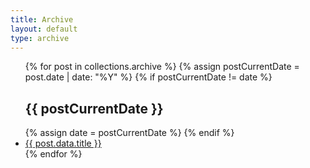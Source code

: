 ```yaml
---
title: Archive
layout: default
type: archive
---
```


<ul class="archive">
{% for post in collections.archive %}
  {% assign postCurrentDate = post.date | date: "%Y" %}
  {% if postCurrentDate != date %}
  <h2 class="archive__year">{{ postCurrentDate }}</h2>
  {% assign date = postCurrentDate %} 
  {% endif %}
  <li class="archive__item">
  <a class="archive__item--title" alt="{{ post.data.title }}"
  {%- if post.data.external_url -%}
    href="{{ post.data.external_url }}" target="_blank" rel="noopener noreferrer"
  {%- else -%}
    href="{{ post.url }}"
  {%- endif -%}>
    {{ post.data.title }}
  </a>
  </li>
{% endfor %}
</ul>
